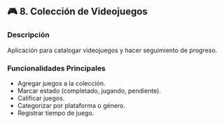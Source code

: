 ## 🎮 8. Colección de Videojuegos

### Descripción
Aplicación para catalogar videojuegos y hacer seguimiento de progreso.

### Funcionalidades Principales
- Agregar juegos a la colección.
- Marcar estado (completado, jugando, pendiente).
- Calificar juegos.
- Categorizar por plataforma o género.
- Registrar tiempo de juego.